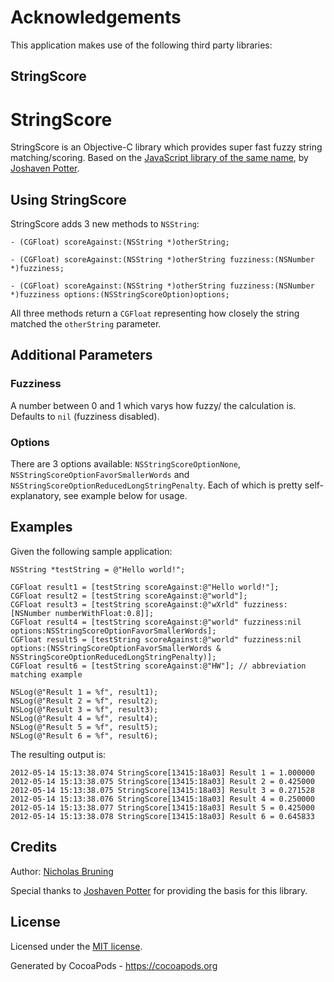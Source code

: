 # Acknowledgements
This application makes use of the following third party libraries:

## StringScore

# StringScore

StringScore is an Objective-C library which provides super fast fuzzy string matching/scoring. Based on the [JavaScript library of the same name](https://github.com/joshaven/string_score), by [Joshaven Potter](https://github.com/joshaven).


## Using StringScore

StringScore adds 3 new methods to `NSString`:

````
- (CGFloat) scoreAgainst:(NSString *)otherString;

- (CGFloat) scoreAgainst:(NSString *)otherString fuzziness:(NSNumber *)fuzziness;

- (CGFloat) scoreAgainst:(NSString *)otherString fuzziness:(NSNumber *)fuzziness options:(NSStringScoreOption)options;
````

All three methods return a `CGFloat` representing how closely the string
matched the `otherString` parameter.


## Additional Parameters

### Fuzziness

A number between 0 and 1 which varys how fuzzy/ the calculation is.
Defaults to `nil` (fuzziness disabled).


### Options

There are 3 options available: `NSStringScoreOptionNone`, `NSStringScoreOptionFavorSmallerWords` and `NSStringScoreOptionReducedLongStringPenalty`. Each of which is pretty self-explanatory, see example below for usage.


## Examples

Given the following sample application:

````
NSString *testString = @"Hello world!";

CGFloat result1 = [testString scoreAgainst:@"Hello world!"];
CGFloat result2 = [testString scoreAgainst:@"world"];
CGFloat result3 = [testString scoreAgainst:@"wXrld" fuzziness:[NSNumber numberWithFloat:0.8]];
CGFloat result4 = [testString scoreAgainst:@"world" fuzziness:nil options:NSStringScoreOptionFavorSmallerWords];
CGFloat result5 = [testString scoreAgainst:@"world" fuzziness:nil options:(NSStringScoreOptionFavorSmallerWords & NSStringScoreOptionReducedLongStringPenalty)];
CGFloat result6 = [testString scoreAgainst:@"HW"]; // abbreviation matching example

NSLog(@"Result 1 = %f", result1);
NSLog(@"Result 2 = %f", result2);
NSLog(@"Result 3 = %f", result3);
NSLog(@"Result 4 = %f", result4);
NSLog(@"Result 5 = %f", result5);
NSLog(@"Result 6 = %f", result6);
````

The resulting output is:

````
2012-05-14 15:13:38.074 StringScore[13415:18a03] Result 1 = 1.000000
2012-05-14 15:13:38.075 StringScore[13415:18a03] Result 2 = 0.425000
2012-05-14 15:13:38.075 StringScore[13415:18a03] Result 3 = 0.271528
2012-05-14 15:13:38.076 StringScore[13415:18a03] Result 4 = 0.250000
2012-05-14 15:13:38.077 StringScore[13415:18a03] Result 5 = 0.425000
2012-05-14 15:13:38.078 StringScore[13415:18a03] Result 6 = 0.645833
````

## Credits

Author: [Nicholas Bruning](https://github.com/thetron)

Special thanks to [Joshaven Potter](https://github.com/joshaven) for
providing the basis for this library.


## License

Licensed under the [MIT license](http://www.opensource.org/licenses/mit-license.php).

Generated by CocoaPods - https://cocoapods.org

